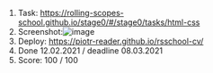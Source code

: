 1. Task: https://rolling-scopes-school.github.io/stage0/#/stage0/tasks/html-css
2. Screenshot:![image](https://user-images.githubusercontent.com/76643995/109940668-62af2d00-7ce3-11eb-9dd1-c18a19ea6517.png)
3. Deploy: https://piotr-reader.github.io/rsschool-cv/
4. Done 12.02.2021 / deadline 08.03.2021
5. Score: 100 / 100


